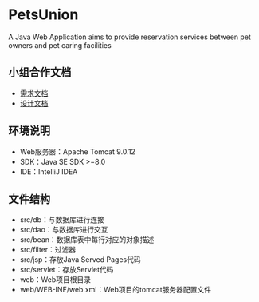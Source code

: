 # PetsUnion
A Java Web Application aims to provide reservation services between pet owners and pet caring facilities

## 小组合作文档
* <a href="https://shimo.im/docs/qvsO0f5eoU0WO3Tl">需求文档</a>
* <a href="https://shimo.im/docs/cc7fd6d0e5864251">设计文档</a>

## 环境说明
- Web服务器：Apache Tomcat 9.0.12
- SDK：Java SE SDK >=8.0
- IDE：IntelliJ IDEA

## 文件结构
- src/db：与数据库进行连接
- src/dao：与数据库进行交互
- src/bean：数据库表中每行对应的对象描述
- src/filter：过滤器
- src/jsp：存放Java Served Pages代码
- src/servlet：存放Servlet代码
- web：Web项目根目录
- web/WEB-INF/web.xml：Web项目的tomcat服务器配置文件